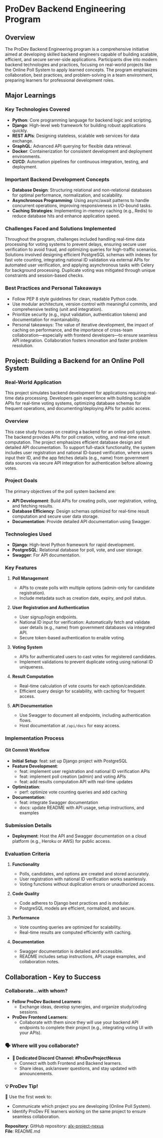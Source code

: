 # ProDev Backend Engineering Program

## Overview

The ProDev Backend Engineering program is a comprehensive initiative aimed at developing skilled backend engineers capable of building scalable, efficient, and secure server-side applications. Participants dive into modern backend technologies and practices, focusing on real-world projects like the Online Poll System to apply learned concepts. The program emphasizes collaboration, best practices, and problem-solving in a team environment, preparing learners for professional development roles.

## Major Learnings

### Key Technologies Covered

- **Python**: Core programming language for backend logic and scripting.
- **Django**: High-level web framework for building robust applications quickly.
- **REST APIs**: Designing stateless, scalable web services for data exchange.
- **GraphQL**: Advanced API querying for flexible data retrieval.
- **Docker**: Containerization for consistent development and deployment environments.
- **CI/CD**: Automation pipelines for continuous integration, testing, and deployment.

### Important Backend Development Concepts

- **Database Design**: Structuring relational and non-relational databases for optimal performance, normalization, and scalability.
- **Asynchronous Programming**: Using async/await patterns to handle concurrent operations, improving responsiveness in I/O-bound tasks.
- **Caching Strategies**: Implementing in-memory caching (e.g., Redis) to reduce database hits and enhance application speed.

### Challenges Faced and Solutions Implemented

Throughout the program, challenges included handling real-time data processing for voting systems to prevent delays, ensuring secure user verification to avoid fraud, and optimizing queries for high-traffic scenarios. Solutions involved designing efficient PostgreSQL schemas with indexes for fast vote counting, integrating national ID validation via external APIs for automated user verification, and applying asynchronous tasks with Celery for background processing. Duplicate voting was mitigated through unique constraints and session-based checks.

### Best Practices and Personal Takeaways

- Follow PEP 8 style guidelines for clean, readable Python code.
- Use modular architecture, version control with meaningful commits, and comprehensive testing (unit and integration).
- Prioritize security (e.g., input validation, authentication tokens) and documentation for maintainability.
- Personal takeaways: The value of iterative development, the impact of caching on performance, and the importance of cross-team collaboration—especially with frontend developers—to ensure seamless API integration. Collaboration fosters innovation and faster problem resolution.

## Project: Building a Backend for an Online Poll System

### Real-World Application

This project simulates backend development for applications requiring real-time data processing. Developers gain experience with building scalable APIs for real-time voting systems, optimizing database schemas for frequent operations, and documenting/deploying APIs for public access.

### Overview

This case study focuses on creating a backend for an online poll system. The backend provides APIs for poll creation, voting, and real-time result computation. The project emphasizes efficient database design and detailed API documentation. To support full-stack functionality, the system includes user registration and national ID-based verification, where users input their ID, and the app fetches details (e.g., name) from government data sources via secure API integration for authentication before allowing votes.

### Project Goals

The primary objectives of the poll system backend are:

- **API Development**: Build APIs for creating polls, user registration, voting, and fetching results.
- **Database Efficiency**: Design schemas optimized for real-time result computation and secure user data storage.
- **Documentation**: Provide detailed API documentation using Swagger.

### Technologies Used

- **Django**: High-level Python framework for rapid development.
- **PostgreSQL**: Relational database for poll, vote, and user storage.
- **Swagger**: For API documentation.

### Key Features

1. **Poll Management**

   - APIs to create polls with multiple options (admin-only for candidate registration).
   - Include metadata such as creation date, expiry, and poll status.

2. **User Registration and Authentication**

   - User signup/login endpoints.
   - National ID input for verification: Automatically fetch and validate user details (e.g., name) from government databases via integrated API.
   - Secure token-based authentication to enable voting.

3. **Voting System**

   - APIs for authenticated users to cast votes for registered candidates.
   - Implement validations to prevent duplicate voting using national ID uniqueness.

4. **Result Computation**

   - Real-time calculation of vote counts for each option/candidate.
   - Efficient query design for scalability, with caching for frequent access.

5. **API Documentation**

   - Use Swagger to document all endpoints, including authentication flows.
   - Host documentation at `/api/docs` for easy access.

### Implementation Process

#### Git Commit Workflow

- **Initial Setup**: feat: set up Django project with PostgreSQL
- **Feature Development**:
  - feat: implement user registration and national ID verification APIs
  - feat: implement poll creation (admin) and voting APIs
  - feat: add results computation API with real-time updates
- **Optimization**:
  - perf: optimize vote counting queries and add caching
- **Documentation**:
  - feat: integrate Swagger documentation
  - docs: update README with API usage, setup instructions, and examples

### Submission Details

- **Deployment**: Host the API and Swagger documentation on a cloud platform (e.g., Heroku or AWS) for public access.

### Evaluation Criteria

1. **Functionality**

   - Polls, candidates, and options are created and stored accurately.
   - User registration with national ID verification works seamlessly.
   - Voting functions without duplication errors or unauthorized access.

2. **Code Quality**

   - Code adheres to Django best practices and is modular.
   - PostgreSQL models are efficient, normalized, and secure.

3. **Performance**

   - Vote counting queries are optimized for scalability.
   - Real-time results are computed efficiently with caching.

4. **Documentation**

   - Swagger documentation is detailed and accessible.
   - README includes setup instructions, API usage examples, and collaboration notes.

## Collaboration - Key to Success

### Collaborate…with whom?

- **Fellow ProDev Backend Learners**:
  - Exchange ideas, develop synergies, and organize study/coding sessions.
- **ProDev Frontend Learners**:
  - Collaborate with them since they will use your backend API endpoints to complete their project (e.g., integrating voting UI with your APIs).

### 🗣 Where will you collaborate?

- **💬 Dedicated Discord Channel: #ProDevProjectNexus**
  - Connect with both Frontend and Backend learners.
  - Share ideas, ask/answer questions, and stay updated with announcements.

### 💡 ProDev Tip!

📢 Use the first week to:
- Communicate which project you are developing (Online Poll System).
- Identify ProDev FE learners working on the same project to ensure seamless collaboration.

**Repository**: GitHub repository: [alx-project-nexus](https://github.com/yourusername/alx-project-nexus)  
**File**: README.md